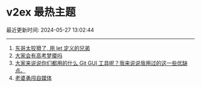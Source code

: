 # v2ex 最热主题

最近更新时间: 2024-05-27 13:02:44

--- 
1. [东哥太狡猾了, 用 let 定义的兄弟](https://www.v2ex.com/t/1044173) 
2. [大家会有高考梦魇吗](https://www.v2ex.com/t/1044208) 
3. [大家来说说你们都用的什么 Git GUI 工具呢？我来说说我用过的这一些优缺点。](https://www.v2ex.com/t/1044211) 
4. [老婆勇闯自媒体](https://www.v2ex.com/t/1044228) 
